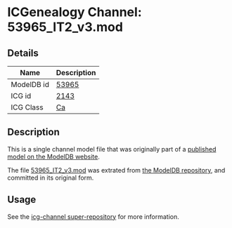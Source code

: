 # ICGenealogy Channel: 53965\_IT2\_v3.mod

## Details

Name | Description
---- | -----------
ModelDB id | [53965](http://senselab.med.yale.edu/ModelDB/ShowModel.cshtml?model=53965)
ICG id | [2143](http://icg.neurotheory.ox.ac.uk/channels/3/2143)
ICG Class | [Ca](http://icg.neurotheory.ox.ac.uk/channels/3)

## Description

This is a single channel model file that was originally part of a [published model on the ModelDB website](http://senselab.med.yale.edu/mModelDB/ShowModel.cshtml?model=53965).

The file [53965\_IT2\_v3.mod](53965_IT2_v3.mod) was extrated from [the ModelDB repository](http://senselab.med.yale.edu/ModelDB/ShowModel.cshtml?model=53965), and committed in its original form.

## Usage

See the [icg-channel super-repository](https://github.com/icgenealogy/icg-channels) for more information.